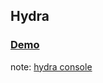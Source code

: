 ## Hydra

### [Demo](http://www.markus-lanthaler.com/hydra/console/?url=http://www.markus-lanthaler.com/hydra/api-demo/#)

note:
[hydra console](http://www.markus-lanthaler.com/hydra/console/?url=http://www.markus-lanthaler.com/hydra/api-demo/#)